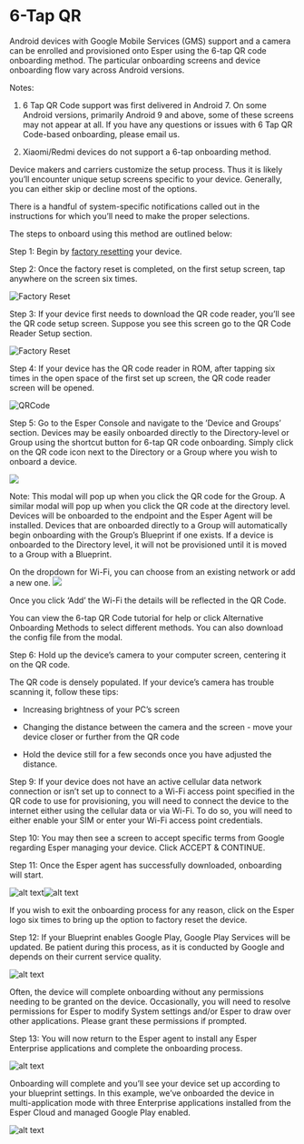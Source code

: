 # 6-Tap QR

Android devices with Google Mobile Services (GMS) support and a camera can be enrolled and provisioned onto Esper using the 6-tap QR code onboarding method. The particular onboarding screens and device onboarding flow vary across Android versions.

Notes:

1.  6 Tap QR Code support was first delivered in Android 7. On some Android versions, primarily Android 9 and above, some of these screens may not appear at all. If you have any questions or issues with 6 Tap QR Code-based onboarding, please email us.
    
2.  Xiaomi/Redmi devices do not support a 6-tap onboarding method.
    

Device makers and carriers customize the setup process. Thus it is likely you’ll encounter unique setup screens specific to your device. Generally, you can either skip or decline most of the options.

There is a handful of system-specific notifications called out in the instructions for which you’ll need to make the proper selections.

The steps to onboard using this method are outlined below:

Step 1: Begin by [factory resetting](https://console-docs.esper.io/provisioning-methods/factory-reset.html) your device.

Step 2: Once the factory reset is completed, on the first setup screen, tap anywhere on the screen six times.

![Factory Reset](https://lh6.googleusercontent.com/wwJ-CZB43gDtUNniSeeGLjQIw5MCpHGG-XdII8wtW3HPtoEf3zG6I3pswXssm9tKmLqe6JAx7hR3azj1_OUaGQE_lOiZ3xTs0L-I7ChIDBsIwmRfZMVbmFf3KHJAeTls4VpfBaRW)

Step 3: If your device first needs to download the QR code reader, you’ll see the QR code setup screen. Suppose you see this screen go to the QR Code Reader Setup section.

![Factory Reset](https://lh5.googleusercontent.com/2e5tR5shDFMoE_l0S5wss8gnbkXW34ROoVeuRBcu_PlbBK32cf16WDXQy9quqjuSeqEdsi7jeRFygSxbAfYSwLNTwyoJ-ag_s3Q9BcwIEh0ZRCXYvmCzReq88U8H823Hsf2vxzfN)

Step 4: If your device has the QR code reader in ROM, after tapping six times in the open space of the first set up screen, the QR code reader screen will be opened.

![QRCode](https://lh4.googleusercontent.com/EXC-gz5C3AHemacwQ880Pn6F6TyZSFMgAj-dZImKEC_PGv1BedvY65TZYlDKI1TIShlaN8WILQwta6tWxc42_wcmCi4cJwpinjFb3Q6PwDqCffPP_Qu1pzwIe-QSkL1yjCj_kwTO)

Step 5: Go to the Esper Console and navigate to the ’Device and Groups’ section. Devices may be easily onboarded directly to the Directory-level or Group using the shortcut button for 6-tap QR code onboarding. Simply click on the QR code icon next to the Directory or a Group where you wish to onboard a device.

![](https://lh5.googleusercontent.com/JLrDpoocxpc-EYCV7yX_-TS5IDewBQnLC2eEIEXsvhe8luwaK4Sy98699i8he8QiXjoENBX6TRtDQRWZ-Hmoa6QTWs0hBEi9HgnhrorqeWlcwseNLIMczIdLBLykD2LL6JsVzfbS)

Note: This modal will pop up when you click the QR code for the Group. A similar modal will pop up when you click the QR code at the directory level. Devices will be onboarded to the endpoint and the Esper Agent will be installed. Devices that are onboarded directly to a Group will automatically begin onboarding with the Group’s Blueprint if one exists. If a device is onboarded to the Directory level, it will not be provisioned until it is moved to a Group with a Blueprint.

On the dropdown for Wi-Fi, you can choose from an existing network or add a new one. ![](https://lh6.googleusercontent.com/fgW-kJCG4AXIUOYskzubi3XpfB-Qe8LjHWhos7o1dFAy5G3yjfg4mu3Nrv2Wm10JOMoQDBdrckWrzPR_ycY9nXUERgXnxkZnRQ5q5b0-_4dUXJqgVt7x6ouLnzoTJPg5fTNu-ngi)

Once you click ‘Add’ the Wi-Fi the details will be reflected in the QR Code.

  

You can view the 6-tap QR Code tutorial for help or click Alternative Onboarding Methods to select different methods. You can also download the config file from the modal.

Step 6: Hold up the device’s camera to your computer screen, centering it on the QR code.

The QR code is densely populated. If your device’s camera has trouble scanning it, follow these tips:

-   Increasing brightness of your PC’s screen
    
-   Changing the distance between the camera and the screen - move your device closer or further from the QR code
    
-   Hold the device still for a few seconds once you have adjusted the distance.
    

Step 9: If your device does not have an active cellular data network connection or isn’t set up to connect to a Wi-Fi access point specified in the QR code to use for provisioning, you will need to connect the device to the internet either using the cellular data or via Wi-Fi. To do so, you will need to either enable your SIM or enter your Wi-Fi access point credentials.

Step 10: You may then see a screen to accept specific terms from Google regarding Esper managing your device. Click ACCEPT & CONTINUE.

Step 11: Once the Esper agent has successfully downloaded, onboarding will start.

![alt text](https://lh4.googleusercontent.com/J9JcPr8lYkmVEhlK1JQlOI7H5znTAn511n2wT1VZibN0IktghIKzcByeaTbLPRDGHJvEJ6ogsWK_4xg00Mu8uWy6JGxHGvKucQo0K678ad5rCUmKNIJjfA1R1XopTeioDg5WjtMg)![alt text](https://lh3.googleusercontent.com/N53d_HQnCpRDCtYQXtuo_PrjNBm36_HHblyGyDNKbmaFzTmgtKJASXU04K4VycPT_POP5LLB3gq6UFpC_-YD5xqp2CKJBjTyzgJFGZJxOK2vo7A5-Zrks8AmTrpXOags4AKoSlUQ)

If you wish to exit the onboarding process for any reason, click on the Esper logo six times to bring up the option to factory reset the device.

Step 12: If your Blueprint enables Google Play, Google Play Services will be updated. Be patient during this process, as it is conducted by Google and depends on their current service quality.

![alt text](https://lh5.googleusercontent.com/IW5UVyE4a5D27DwbjHH3iu1GzXS0Sm2-SKXhc1XvnGKLlAO9XPhuv53txTlJRJn1w5aE0VB3Ll37C1MLTrR6Mmsx__rLR2z0ssSRGjyF-gmayeqksrd4FMlZ7ozs_lO-0q978uQw)

Often, the device will complete onboarding without any permissions needing to be granted on the device. Occasionally, you will need to resolve permissions for Esper to modify System settings and/or Esper to draw over other applications. Please grant these permissions if prompted.

Step 13: You will now return to the Esper agent to install any Esper Enterprise applications and complete the onboarding process.

![alt text](https://lh5.googleusercontent.com/hRAkBKEJs971kHHHocyuP8Eum_x4BJAyUH39TY8miOh5fbRgBWrB678EpuILIXcZenDX6t0o_4rjhBI6nekjwGfcbu7ti7oq-_aT2w0TMFE36yZlxnq4aZzSJh4I0lIoON1l7ayZ)

Onboarding will complete and you’ll see your device set up according to your blueprint settings. In this example, we’ve onboarded the device in multi-application mode with three Enterprise applications installed from the Esper Cloud and managed Google Play enabled.

![alt text](https://lh3.googleusercontent.com/37eXrL1Z9FpOUceYZ0MUt3qL6_QZiafNeWs_pv_INteOij01xLH7PeCM9DqrR8v5ITJcnUhaWTuIN2gQCW-jmg1VO_awLMAdUScNQBQPN2kncBNT0Xjclg6E0hjWb1pjQdymsdox)